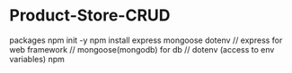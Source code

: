 # Product-Store-CRUD

packages
npm init -y
npm install express mongoose dotenv // express for web framework // mongoose(mongodb) for db // dotenv (access to env variables)
npm 
